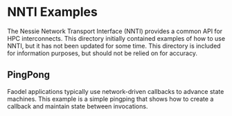 NNTI Examples
=============

The Nessie Network Transport Interface (NNTI) provides a common API 
for HPC interconnects.  This directory initially contained examples
of how to use NNTI, but it has not been updated for some time. This 
directory is included for information purposes, but should not
be relied on for accuracy.

PingPong
----------
Faodel applications typically use network-driven callbacks 
to advance state machines.  This example is a simple pingping that shows 
how to create a callback and maintain state between invocations.

